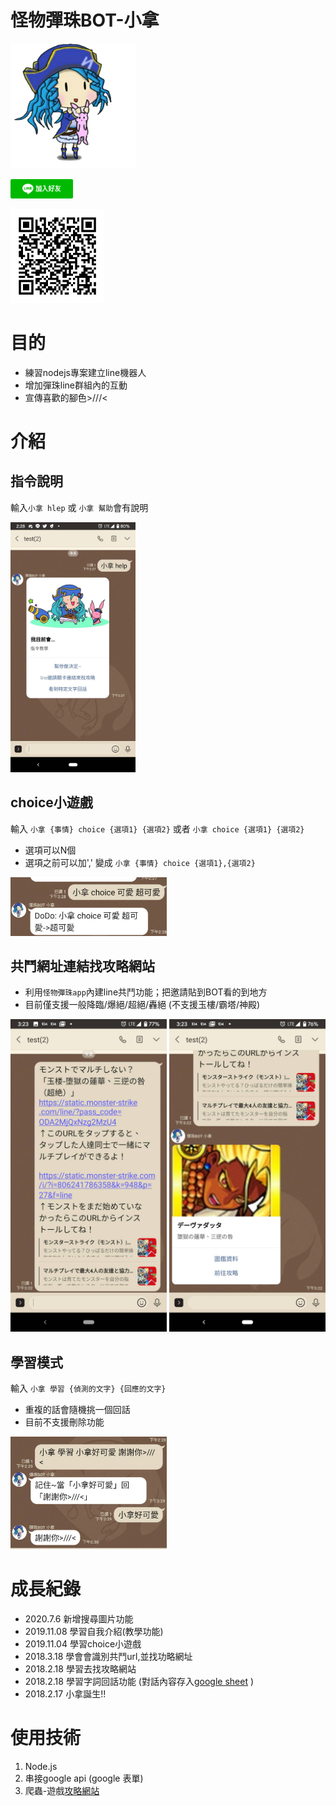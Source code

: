 # 怪物彈珠BOT-小拿


<img src="doc/img/logo.png"  width="200" >

<a href="https://line.me/R/ti/p/%40aku3390y"><img src="doc/img/line1.png"  width="100" ></a>

<img src="doc/img/line2.png"  width="150" >



# 目的
- 練習nodejs專案建立line機器人
- 增加彈珠line群組內的互動
- 宣傳喜歡的腳色>///<

# 介紹

## 指令說明
輸入`小拿 hlep` 或 `小拿 幫助`會有說明

<img src="doc/img/help1.jpg"  width="200" >

## choice小遊戲
輸入 `小拿 {事情} choice {選項1} {選項2}` 或者 `小拿 choice {選項1} {選項2}`

- 選項可以N個
- 選項之前可以加',' 變成 `小拿 {事情} choice {選項1},{選項2}`

<img src="doc/img/help3.jpg"  width="250" >

## 共鬥網址連結找攻略網站

- 利用`怪物彈珠app`內建line共鬥功能；把邀請貼到BOT看的到地方
- 目前僅支援一般降臨/爆絕/超絕/轟絕 (不支援玉樓/霸塔/神殿)
 <img src="doc/img/help4-2.jpg"  width="250" >

<img src="doc/img/help4-1.jpg"  width="250" >

## 學習模式
輸入 `小拿 學習 {偵測的文字} {回應的文字}`

- 重複的話會隨機挑一個回話
- 目前不支援刪除功能

<img src="doc/img/help2.jpg"  width="250" >

# 成長紀錄
- 2020.7.6	    新增搜尋圖片功能
- 2019.11.08	學習自我介紹(教學功能)
- 2019.11.04	學習choice小遊戲
- 2018.3.18		學會會識別共鬥url,並找功略網址
- 2018.2.18		學習去找攻略網站
- 2018.2.18		學習字詞回話功能 (對話內容存入[google sheet](https://docs.google.com/spreadsheets/d/1F_fovnhADVmhZTSKgfslifveEOWdIGMJnkmKQ2P0EJA/edit#gid=758670439) )
- 2018.2.17		小拿誕生!!

# 使用技術
1. Node.js
2. 串接google api (google 表單)
3. 爬蟲-遊戲[攻略網站](https://xn--eckwa2aa3a9c8j8bve9d.gamewith.jp/)
